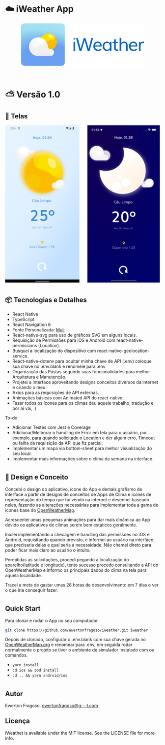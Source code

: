 # :cloud: iWeather App

<p align="center">
  <img alt="iWeather App"
        src="assets/iWeather.png" width="400"/>
</p>
<br/>

# :partly_sunny: Versão 1.0

## :iphone: Telas

<p align="center">
  <img alt="iWeather App"
        src="assets/telas_iweather.png" />
</p>

#

## :package: Tecnologias e Detalhes

- React Native
- TypeScript
- React Navigation 6
- Fonte Personalizada: [Muli](https://www.fontsquirrel.com/fonts/muli)
- React-native-svg para uso de gráficos SVG em alguns locais.
- Requisição de Permissões para iOS e Android com react-native-permissions (Location).
- Busquei a localização do dispositivo com react-native-geolocation-service.
- React-native-dotenv para ocultar minha chave de API (.env) coloque sua chave no .env.blank e renomeie para .env
- Organização das Pastas segundo suas funcionalidades para melhor Arquitetura e Manutenção.
- Projetei a Interface aproveitando designs conceitos diversos da internet e criando o meu.
- Axios para as requisições de API externas.
- Animações básicas com Animated API do react-native.
- Fazer todos os ícones para os climas deu aquele trabalho, tradução e por ai vai, :)

To-do
- Adicionar Testes com Jest e Coverage
- Adicionar/Melhorar o handling de Error em tela para o usuário, por exemplo, para quando solicitado o Location e der algum erro, Timeout ou falha da requisição da API que fiz parcial.
- Implementar um mapa via bottom-sheet para melhor visualização do seu local.
- Implementar mais informações sobre o clima da semana na interface.

#

## :art: Design e Conceito


Concebi o design do aplicativo, ícone do App e demais grafismo de interface a partir de designs de conceitos de Apps de Clima e ícones de representação do tempo que fui vendo na internet e desenhei baseado neles, fazendo as alterações necessárias para implementar toda a gama de ícones base do [OpenWeatherMap](https://openweathermap.org/weather-conditions#Weather-Condition-Codes-2).

Acrescentei umas pequenas animações para dar mais dinâmica ao App devido os aplicativos de climas serem bem estáticos geralmente. 

Iniciei implementando a checagem e handling das permissões no iOS e Android, requisitando quando previsto, e informei ao usuário na interface que precisaria delas e qual seria a necessidade. Não chamei direto para poder ficar mais claro ao usuário o intuito.

Permitidas as solicitações, procedi pegando a localização do aparelho(latitude e longitude), tento sucesso procedo consultando a API do OpenWeatherMap e informo os principais dados do clima na tela para aquela localidade. 

Tracei a meta de gastar umas 28 horas de desenvolvimento em 7 dias e ver o que iria consequir fazer.

#
## Quick Start

Para clonar e rodar o App no seu computador

```sh
git clone https://github.com/ewertonfragoso/iweather.git iweather
```
Depois de clonado, configurar o .env.blank com sua chave gerada no [OpenWeatherMap.org](http://www.openweathermap.org) e renomear para .env, em seguida rodar normalmente o projeto se tiver o ambiente de simulador instalado com os comandos.

- `yarn install`
- `cd ios && pod install`
- `cd .. && yarn android/ios`
#

## Autor

Ewerton Fragoso, ewertonfragoso@g---l.com

## Licença

iWeathet is available under the MIT license. See the LICENSE file for more info.


